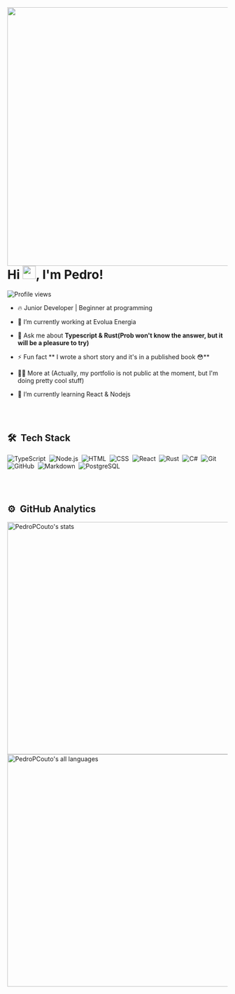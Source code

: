 <img align="right" height="590em" src="https://raw.githubusercontent.com/gist/PedroPCouto/5b81a3c31b049ed64625bbdb519b3873/raw/ebd0ed2a4e94cde57eaebc8c6202fd494eb4628d/profilecard.svg"/>
<h1 align="left">Hi <img src="https://raw.githubusercontent.com/kaueMarques/kaueMarques/master/hi.gif" height="30px">, I'm Pedro!</h1>
<p align="left"> <img src="https://komarev.com/ghpvc/?username=PedroPCouto&color=yellow" alt="Profile views" /> </p>

- 🔥 Junior Developer | Beginner at programming 

- 🔭 I’m currently working at Evolua Energia

- 💬 Ask me about **Typescript & Rust(Prob won't know the answer, but it will be a pleasure to try)**

- ⚡ Fun fact **
I wrote a short story and it's in a published book 😳**

- 👨‍💻 More at (Actually, my portfolio is not public at the moment, but I'm doing pretty cool stuff)

- 🌱 I’m currently learning React & Nodejs

<br><br>

## 🛠 &nbsp;Tech Stack

![TypeScript](https://img.shields.io/badge/-TypeScript-05122A?style=flat&logo=typescript)&nbsp;
![Node.js](https://img.shields.io/badge/-Node.js-05122A?style=flat&logo=node.js)&nbsp;
![HTML](https://img.shields.io/badge/-HTML-05122A?style=flat&logo=HTML5)&nbsp;
![CSS](https://img.shields.io/badge/-CSS-05122A?style=flat&logo=CSS3&logoColor=1572B6)&nbsp;
![React](https://img.shields.io/badge/-React-05122A?style=flat&logo=react)&nbsp;
![Rust](https://img.shields.io/badge/-Rust-05122A?style=flat&logo=Rust)&nbsp;
![C#](https://img.shields.io/badge/-CS-05122A?style=flat&logo=Csharp)&nbsp;
![Git](https://img.shields.io/badge/-Git-05122A?style=flat&logo=git)&nbsp;
![GitHub](https://img.shields.io/badge/-GitHub-05122A?style=flat&logo=github)&nbsp;
![Markdown](https://img.shields.io/badge/-Markdown-05122A?style=flat&logo=markdown)&nbsp;
![PostgreSQL](https://img.shields.io/badge/-PostgreSQL-05122A?style=flat&logo=postgresql)&nbsp;

<br><br>

## ⚙️ &nbsp;GitHub Analytics

<p align="left">
<img width="530em" src="https://github-readme-stats.vercel.app/api?username=PedroPCouto&show_icons=true&theme=vision-friendly-dark" alt="PedroPCouto's stats"/>
<img width="530em" src="https://github-readme-stats.vercel.app/api/top-langs/?username=PedroPCouto&layout=compact&theme=vision-friendly-dark" alt="PedroPCouto's all languages"/>
</p>
